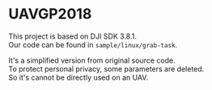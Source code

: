 # UAVGP2018

This project is based on DJI SDK 3.8.1.  
Our code can be found in `sample/linux/grab-task`. 

It's a simplified version from original source code.  
To protect personal privacy, some parameters are deleted.  
So it's cannot be directly used on an UAV.
